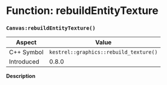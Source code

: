 
# Function: rebuildEntityTexture
### `Canvas:rebuildEntityTexture()`

| Aspect | Value |
| --- | --- |
| C++ Symbol | `kestrel::graphics::rebuild_texture()` |
| Introduced | 0.8.0 |

**Description**


